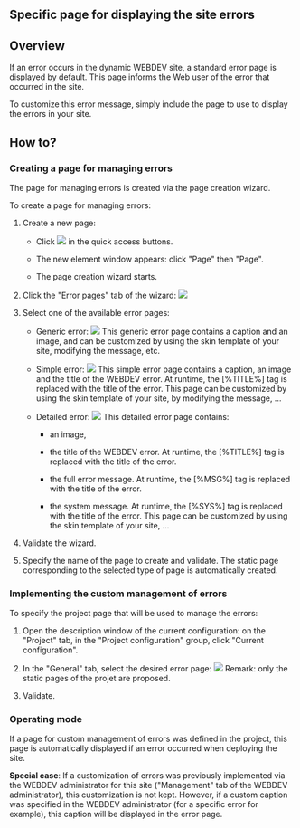 


## Specific page for displaying the site errors
			



<a name="NOTE1"></a>
<a name="NOTE1_1"></a>


## Overview
<a name="overview_ELTTEXTE000147"></a>
If an error occurs in the dynamic WEBDEV site, a standard error page is displayed by default. This page informs the Web  user of the error that occurred in the site. 

To customize this error message, simply include the page to use to display the errors in your site. 

<a name="NOTE2"></a>
<a name="NOTE2_1"></a>


## How to?
<a name="how_ELTTEXTE000171"></a>


### Creating a page for managing errors
<a name="creating_page_for_managing_errors_ELTPARAGRAPHE000020"></a>

The page for managing errors is created via the page creation wizard. 

To create a page for managing errors: 

1. Create a new page:

	- Click ![](https://doc.pcsoft.fr/en-US/images/image.awp?langid=3&name=ico_nouveau.gif)
 in the quick access buttons. 

	- The new element window appears: click "Page" then "Page". 

	- The page creation wizard starts.




2. Click the "Error pages" tab of the wizard: 
![](https://doc.pcsoft.fr/en-US/images/image.awp?langid=3&name=Erreur_SiteWB.gif&type=thumb)


3. Select one of the available error pages: 

	- Generic error: ![](https://doc.pcsoft.fr/en-US/images/image.awp?langid=3&name=ErreurWB_Generique.gif)
This generic error page contains a caption and an image, and can be customized by using the skin template of your site, modifying the message, etc.

	- Simple error: ![](https://doc.pcsoft.fr/en-US/images/image.awp?langid=3&name=ErreurWB_Simple.gif)
This simple error page contains a caption, an image and the title of the WEBDEV error. At runtime, the [%TITLE%] tag is replaced with the title of the error. This page can be customized by using the skin template of your site, by modifying the message, ... 

	- Detailed error: ![](https://doc.pcsoft.fr/en-US/images/image.awp?langid=3&name=erreurWB_detail.gif)
This detailed error page contains: 

		- an image,

		- the title of the WEBDEV error. At runtime, the [%TITLE%] tag is replaced with the title of the error. 

		- the full error message. At runtime, the [%MSG%] tag is replaced with the title of the error. 

		- the system message. At runtime, the [%SYS%] tag is replaced with the title of the error. 
						This page can be customized by using the skin template of your site, ... 




4. Validate the wizard. 

5. Specify the name of the page to create and validate. The static page corresponding to the selected type of page is automatically created. 



<a name="NOTE2_2"></a>


### Implementing the custom management of errors
<a name="implementing_the_custom_management_errors_ELTPARAGRAPHE000071"></a>

To specify the project page that will be used to manage the errors: 

1. Open the description window of the current configuration: on the "Project" tab, in the "Project configuration" group, click "Current configuration". 

2. In the "General" tab, select the desired error page: 
![](https://doc.pcsoft.fr/en-US/images/image.awp?langid=3&name=Erreur_SiteWB_Def.gif&type=thumb)
 Remark: only the static pages of the projet are proposed. 

3. Validate.



<a name="NOTE2_3"></a>


### Operating mode
<a name="operating_mode_ELTPARAGRAPHE000096"></a>

If a page for custom management of errors was defined in the project, this page is automatically displayed if an error occurred when deploying the site. 

**Special case**: If a customization of errors was previously implemented via the WEBDEV administrator for this site ("Management" tab of the WEBDEV administrator), this customization is not kept. However, if a custom caption was specified in the WEBDEV administrator (for a specific error for example), this caption will be displayed in the error page.  


